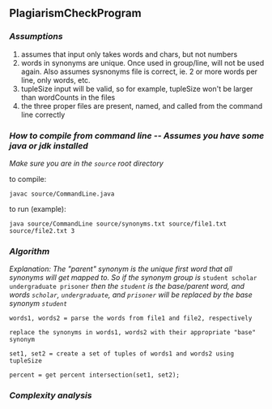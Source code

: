 ## PlagiarismCheckProgram

### *Assumptions*
  1. assumes that input only takes words and chars, but not numbers
  2. words in synonyms are unique. Once used in group/line, will not be used again.
  Also assumes sysnonyms file is correct, ie. 2 or more words per line, only words, etc.
  3. tupleSize input will be valid, so for example, tupleSize won't be larger than wordCounts in the files
  4. the three proper files are present, named, and called from the command line correctly
  
### *How to compile from command line -- Assumes you have some java or jdk installed*

*Make sure you are in the ```source``` root directory*

to compile:
```
javac source/CommandLine.java
```

to run (example):
```
java source/CommandLine source/synonyms.txt source/file1.txt source/file2.txt 3
```

### *Algorithm*

  *Explanation: The "parent" synonym is the unique first word that all synonyms will get mapped to.
  So if the synonym group is*
  ```student scholar undergraduate prisoner```
  *then the ```student``` is the base/parent word, and words ```scholar```, ```undergraduate```, and ```prisoner``` will be
  replaced by the base synonym ```student```*

  ```
  words1, words2 = parse the words from file1 and file2, respectively
  
  replace the synonyms in words1, words2 with their appropriate "base" synonym
  
  set1, set2 = create a set of tuples of words1 and words2 using tupleSize
  
  percent = get percent intersection(set1, set2);
  ```

### *Complexity analysis*
  
